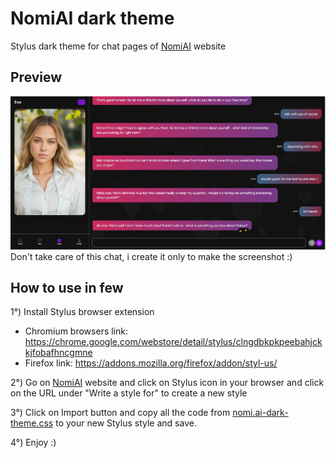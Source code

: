 # NomiAI dark theme
Stylus dark theme for chat pages of [NomiAI](https://beta.nomi.ai) website

## Preview
![Preview](https://github.com/breatfr/NomiAI-dark-theme/blob/main/preview.jpg)
Don't take care of this chat, i create it only to make the screenshot :)

## How to use in few
1°) Install Stylus browser extension
- Chromium browsers link: https://chrome.google.com/webstore/detail/stylus/clngdbkpkpeebahjckkjfobafhncgmne
- Firefox link: https://addons.mozilla.org/firefox/addon/styl-us/
  
2°) Go on [NomiAI](https://beta.nomi.ai) website and click on Stylus icon in your browser and click on the URL under "Write a style for" to create a new style

3°) Click on Import button and copy all the code from [nomi.ai-dark-theme.css](https://github.com/breatfr/NomiAI-dark-theme/blob/main/nomi.ai-dark-theme.css) to your new Stylus style and save.

4°) Enjoy :)
